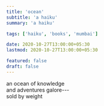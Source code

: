 ```yaml
---
title: 'ocean'
subtitle: 'a haiku'
summary: 'a haiku'

tags: ['haiku', 'books', 'mumbai']

date: 2020-10-27T13:00:00+05:30
lastmod: 2020-10-27T13:00:00+05:30

featured: false
draft: false
---
```


an ocean of knowledge  
and adventures galore---  
sold by weight
